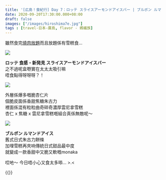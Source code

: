 ```yaml
---
title: '[広島！食紀行] Day 7：ロッテ スライスアーモンドアイスバー | ブルボン ルマンドアイス'
date: 2020-09-20T17:30:00.000+08:00
draft: false
images: ["/images/hiroshima7e.jpg"]
tags : [travel-日本-廣島, flavor - 螞蟻族]
---
```

   
雖然食完[燒肉放題](https://hidie.net/hiroshima7d/)而且放題係有雪糕食...

![](/images/hiroshima7e1.jpg)    

**ロッテ 食感・新発見 スライスアーモンドアイスバー**  
之不過呢盒嘢實在太太太吸引嘛  
唔食點得呀呀呀？！  

![](/images/hiroshima7e2.jpg)    

外層係爆多嘅脆杏仁片  
個脆皮面係香甜焦糖朱古力  
裡面係混有粒粒曲奇碎奇濃厚雲尼拿雪糕  
杏仁 x 焦糖 x 雲尼拿雪糕嘅組合真係無敵呢～  

![](/images/hiroshima7e3.jpg)    

**ブルボン ルマンドアイス**  
舊式日式朱古力餅條  
加埋雪糕再夾响傳統日式甜品最中度    
就變成一款香甜中又脆又軟嘅monaka  
  
  
  
哎吔～ 今日唔小心又食太多㖭… >.<    
  
  

{{<hiroshima>}}

